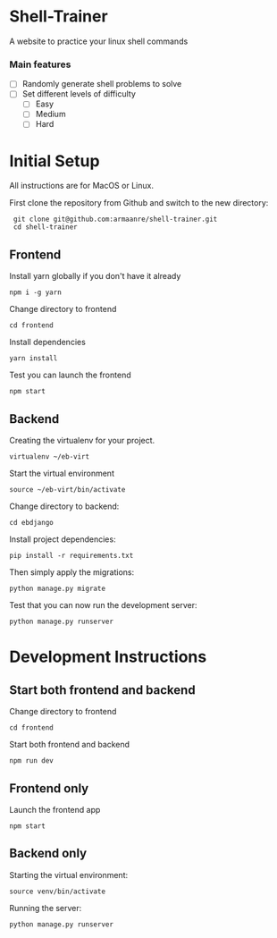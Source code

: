 # Shell-Trainer
A website to practice your linux shell commands

### Main features

- [ ] Randomly generate shell problems to solve
- [ ] Set different levels of difficulty
    - [ ] Easy
    - [ ] Medium
    - [ ] Hard

# Initial Setup

All instructions are for MacOS or Linux.

First clone the repository from Github and switch to the new directory:

     git clone git@github.com:armaanre/shell-trainer.git
     cd shell-trainer 

## Frontend

Install yarn globally if you don't have it already

```
npm i -g yarn
```

Change directory to frontend

```
cd frontend
```

Install dependencies

```
yarn install
```

Test you can launch the frontend

```
npm start
```

## Backend

Creating the virtualenv for your project.

```
virtualenv ~/eb-virt
```

Start the virtual environment

```
source ~/eb-virt/bin/activate
```

Change directory to backend:

```
cd ebdjango
``` 

Install project dependencies:

```
pip install -r requirements.txt
``` 
    
Then simply apply the migrations:

```
python manage.py migrate
```

Test that you can now run the development server:

```
python manage.py runserver
```

# Development Instructions

## Start both frontend and backend

Change directory to frontend

```
cd frontend
```

Start both frontend and backend

```
npm run dev
```

## Frontend only

Launch the frontend app

```
npm start
```

## Backend only

Starting the virtual environment:

```
source venv/bin/activate
```

Running the server:

```
python manage.py runserver
```

